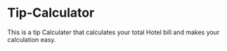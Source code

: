 # Tip-Calculator

This is a tip Calculater that calculates your total Hotel bill and makes your calculation easy.
